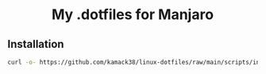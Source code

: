 <h1 align="center">My .dotfiles for Manjaro</h1>

## Installation

```bash
curl -o- https://github.com/kamack38/linux-dotfiles/raw/main/scripts/install.sh | bash
```
